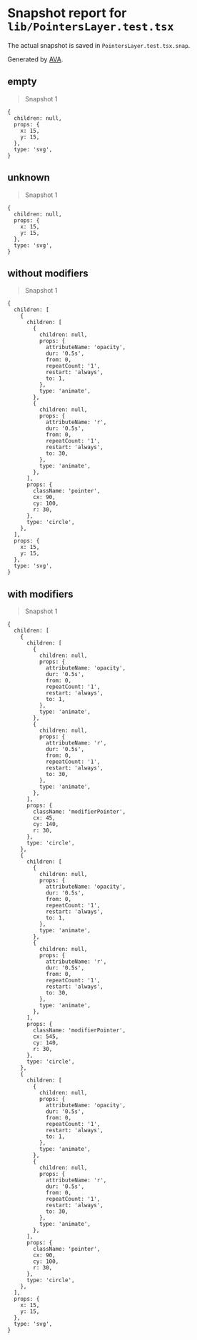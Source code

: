 # Snapshot report for `lib/PointersLayer.test.tsx`

The actual snapshot is saved in `PointersLayer.test.tsx.snap`.

Generated by [AVA](https://avajs.dev).

## empty

> Snapshot 1

    {
      children: null,
      props: {
        x: 15,
        y: 15,
      },
      type: 'svg',
    }

## unknown

> Snapshot 1

    {
      children: null,
      props: {
        x: 15,
        y: 15,
      },
      type: 'svg',
    }

## without modifiers

> Snapshot 1

    {
      children: [
        {
          children: [
            {
              children: null,
              props: {
                attributeName: 'opacity',
                dur: '0.5s',
                from: 0,
                repeatCount: '1',
                restart: 'always',
                to: 1,
              },
              type: 'animate',
            },
            {
              children: null,
              props: {
                attributeName: 'r',
                dur: '0.5s',
                from: 0,
                repeatCount: '1',
                restart: 'always',
                to: 30,
              },
              type: 'animate',
            },
          ],
          props: {
            className: 'pointer',
            cx: 90,
            cy: 100,
            r: 30,
          },
          type: 'circle',
        },
      ],
      props: {
        x: 15,
        y: 15,
      },
      type: 'svg',
    }

## with modifiers

> Snapshot 1

    {
      children: [
        {
          children: [
            {
              children: null,
              props: {
                attributeName: 'opacity',
                dur: '0.5s',
                from: 0,
                repeatCount: '1',
                restart: 'always',
                to: 1,
              },
              type: 'animate',
            },
            {
              children: null,
              props: {
                attributeName: 'r',
                dur: '0.5s',
                from: 0,
                repeatCount: '1',
                restart: 'always',
                to: 30,
              },
              type: 'animate',
            },
          ],
          props: {
            className: 'modifierPointer',
            cx: 45,
            cy: 140,
            r: 30,
          },
          type: 'circle',
        },
        {
          children: [
            {
              children: null,
              props: {
                attributeName: 'opacity',
                dur: '0.5s',
                from: 0,
                repeatCount: '1',
                restart: 'always',
                to: 1,
              },
              type: 'animate',
            },
            {
              children: null,
              props: {
                attributeName: 'r',
                dur: '0.5s',
                from: 0,
                repeatCount: '1',
                restart: 'always',
                to: 30,
              },
              type: 'animate',
            },
          ],
          props: {
            className: 'modifierPointer',
            cx: 545,
            cy: 140,
            r: 30,
          },
          type: 'circle',
        },
        {
          children: [
            {
              children: null,
              props: {
                attributeName: 'opacity',
                dur: '0.5s',
                from: 0,
                repeatCount: '1',
                restart: 'always',
                to: 1,
              },
              type: 'animate',
            },
            {
              children: null,
              props: {
                attributeName: 'r',
                dur: '0.5s',
                from: 0,
                repeatCount: '1',
                restart: 'always',
                to: 30,
              },
              type: 'animate',
            },
          ],
          props: {
            className: 'pointer',
            cx: 90,
            cy: 100,
            r: 30,
          },
          type: 'circle',
        },
      ],
      props: {
        x: 15,
        y: 15,
      },
      type: 'svg',
    }
